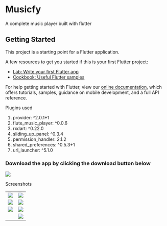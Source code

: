 # Musicfy

A complete music player built with flutter

## Getting Started

This project is a starting point for a Flutter application.

A few resources to get you started if this is your first Flutter project:

- [Lab: Write your first Flutter app](https://flutter.dev/docs/get-started/codelab)
- [Cookbook: Useful Flutter samples](https://flutter.dev/docs/cookbook)

For help getting started with Flutter, view our
[online documentation](https://flutter.dev/docs), which offers tutorials,
samples, guidance on mobile development, and a full API reference.

Plugins used 
<ol>
    <li>provider: ^2.0.1+1</li>
    <li> flute_music_player: ^0.0.6</li>
    <li>rxdart: ^0.22.0</li>
    <li>sliding_up_panel: ^0.3.4</li>
    <li>permission_handler: 2.1.2</li>
    <li>shared_preferences: ^0.5.3+1</li>
    <li>url_launcher: ^5.1.0</li>
</ol>

<h3>Download the app by clicking the download button below</h3>
<a href="https://github.com/nittinsharma37/musicfy/releases/tag/v1.0.0">
    <img src="https://github.com/nittinsharma37/musicfy/blob/master/screenshots/00.png">
</a>

Screenshots

<table style={border:none;}>
    <tr>
        <td><img src="https://github.com/nittinsharma37/musicfy/blob/master/screenshots/00.png"></td>
        <td><img src="https://github.com/nittinsharma37/musicfy/blob/master/screenshots/01.png"></td>
    </tr>
    <tr>
        <td><img src="https://github.com/nittinsharma37/musicfy/blob/master/screenshots/flutter_01.png"></td>
        <td><img src="https://github.com/nittinsharma37/musicfy/blob/master/screenshots/flutter_02.png"></td>
    </tr>
    <tr>
        <td><img src="https://github.com/nittinsharma37/musicfy/blob/master/screenshots/flutter_03.png"></td>
        <td><img src="https://github.com/nittinsharma37/musicfy/blob/master/screenshots/flutter_04.png"></td>
    </tr>
    <tr>
        <td></td>
        <td><img src="https://github.com/nittinsharma37/musicfy/blob/master/screenshots/flutter_06.png"></td>
    </tr>
</table>
